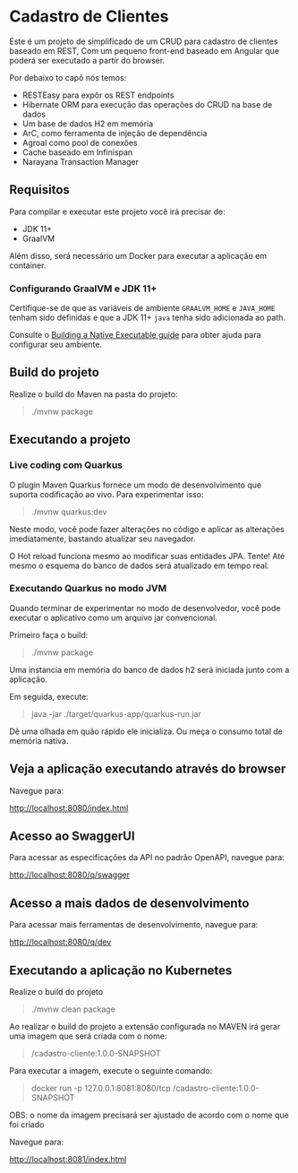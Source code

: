 # Cadastro de Clientes

Este é um projeto de simplificado de um CRUD para cadastro de clientes baseado em REST,
Com um pequeno front-end baseado em Angular que poderá ser executado a partir do browser.

Por debaixo to capô nós temos:
 - RESTEasy para expôr os REST endpoints
 - Hibernate ORM para execução das operações do CRUD na base de dados
 - Um base de dados H2 em memória
 - ArC, como ferramenta de injeção de dependência
 - Agroal como pool de conexões
 - Cache baseado em Infinispan
 - Narayana Transaction Manager

## Requisitos

Para compilar e executar este projeto você irá precisar de:

- JDK 11+
- GraalVM

Além disso, será necessário um Docker para executar a aplicação em container.

### Configurando GraalVM e JDK 11+

Certifique-se de que as variáveis de ambiente `GRAALVM_HOME` e `JAVA_HOME` tenham sido definidas
e que a JDK 11+ `java` tenha sido adicionada ao path.

Consulte o [Building a Native Executable guide](https://quarkus.io/guides/building-native-image)
para obter ajuda para configurar seu ambiente.

## Build do projeto

Realize o build do Maven na pasta do projeto:

> ./mvnw package

## Executando a projeto

### Live coding com Quarkus

O plugin Maven Quarkus fornece um modo de desenvolvimento que suporta
codificação ao vivo. Para experimentar isso:

> ./mvnw quarkus:dev

Neste modo, você pode fazer alterações no código e aplicar as alterações imediatamente, bastando atualizar seu navegador.

O Hot reload funciona mesmo ao modificar suas entidades JPA.
Tente! Até mesmo o esquema do banco de dados será atualizado em tempo real.

### Executando Quarkus no modo JVM

Quando terminar de experimentar no modo de desenvolvedor, você pode executar o aplicativo como um
arquivo jar convencional.

Primeiro faça o build:

> ./mvnw package

Uma instancia em memória do banco de dados h2 será iniciada junto com a aplicação.

Em seguida, execute:

> java -jar ./target/quarkus-app/quarkus-run.jar

Dê uma olhada em quão rápido ele inicializa.
Ou meça o consumo total de memória nativa.

## Veja a aplicação executando através do browser

Navegue para:

<http://localhost:8080/index.html>

## Acesso ao SwaggerUI

Para acessar as especificações da API no padrão OpenAPI, navegue para:

<http://localhost:8080/q/swagger>

## Acesso a mais dados de desenvolvimento

Para acessar mais ferramentas de desenvolvimento, navegue para:

<http://localhost:8080/q/dev>

## Executando a aplicação no Kubernetes

Realize o build do projeto

> ./mvnw clean package

Ao realizar o build do projeto a extensão configurada no MAVEN irá gerar uma imagem
que será criada com o nome:

> <user>/cadastro-cliente:1.0.0-SNAPSHOT

Para executar a imagem, execute o seguinte comando:

> docker run -p 127.0.0.1:8081:8080/tcp <user>/cadastro-cliente:1.0.0-SNAPSHOT

OBS: o nome da imagem precisará ser ajustado de acordo com o nome que foi criado

Navegue para:

<http://localhost:8081/index.html>
